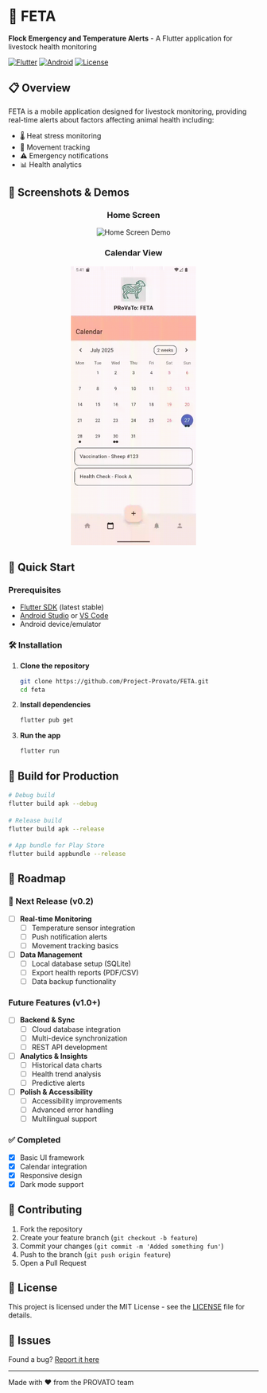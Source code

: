 # 🐑 FETA
**Flock Emergency and Temperature Alerts** - A Flutter application for livestock health monitoring

[![Flutter](https://img.shields.io/badge/Flutter-02569B?style=for-the-badge&logo=flutter&logoColor=white)](https://flutter.dev)
[![Android](https://img.shields.io/badge/Android-3DDC84?style=for-the-badge&logo=android&logoColor=white)](https://developer.android.com)
[![License](https://img.shields.io/badge/License-MIT-blue.svg?style=for-the-badge)](LICENSE)

## 📋 Overview

FETA is a mobile application designed for livestock monitoring, providing real-time alerts about factors affecting animal health including:
- 🌡️ Heat stress monitoring
- 📱 Movement tracking
- ⚠️ Emergency notifications
- 📊 Health analytics

## 📱 Screenshots & Demos

<div align="center">

### Home Screen
<img src="assets/home.gif" width="50%" alt="Home Screen Demo">

### Calendar View
<img src="assets/calendar.gif" width="50%" alt="Calendar Demo">

</div>

## 🚀 Quick Start

### Prerequisites
- [Flutter SDK](https://flutter.dev/docs/get-started/install) (latest stable)
- [Android Studio](https://developer.android.com/studio) or [VS Code](https://code.visualstudio.com/)
- Android device/emulator

### 🛠️ Installation

1. **Clone the repository**
   ```bash
   git clone https://github.com/Project-Provato/FETA.git
   cd feta
   ```

2. **Install dependencies**
   ```bash
   flutter pub get
   ```

3. **Run the app**
   ```bash
   flutter run
   ```

## 📱 Build for Production

```bash
# Debug build
flutter build apk --debug

# Release build
flutter build apk --release

# App bundle for Play Store
flutter build appbundle --release
```

## 🚧 Roadmap

### 🎯 Next Release (v0.2)
- [ ] **Real-time Monitoring**
  - [ ] Temperature sensor integration
  - [ ] Push notification alerts
  - [ ] Movement tracking basics

- [ ] **Data Management**
  - [ ] Local database setup (SQLite)
  - [ ] Export health reports (PDF/CSV)
  - [ ] Data backup functionality

### Future Features (v1.0+)
- [ ] **Backend & Sync**
  - [ ] Cloud database integration
  - [ ] Multi-device synchronization
  - [ ] REST API development

- [ ] **Analytics & Insights**
  - [ ] Historical data charts
  - [ ] Health trend analysis
  - [ ] Predictive alerts

- [ ] **Polish & Accessibility**
  - [ ] Accessibility improvements
  - [ ] Advanced error handling
  - [ ] Multilingual support

### ✅ Completed
- [x] Basic UI framework
- [x] Calendar integration
- [x] Responsive design
- [x] Dark mode support

## 🤝 Contributing

1. Fork the repository
2. Create your feature branch (`git checkout -b feature`)
3. Commit your changes (`git commit -m 'Added something fun'`)
4. Push to the branch (`git push origin feature`)
5. Open a Pull Request

## 📄 License

This project is licensed under the MIT License - see the [LICENSE](LICENSE.md) file for details.

## 🐛 Issues

Found a bug? [Report it here](https://github.com/Project-Provato/FETA/issues)

---
Made with ❤️  from the PROVATO team